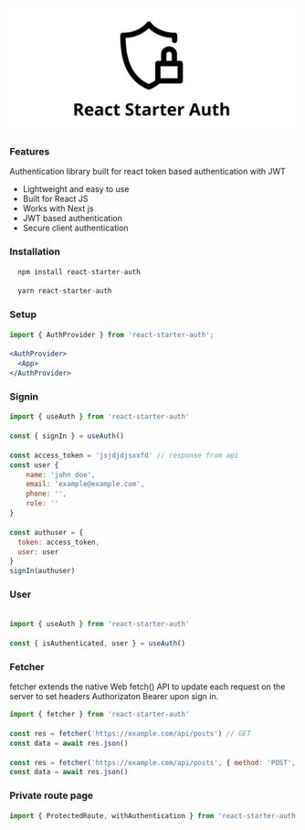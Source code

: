 <div align="center">
        <a href="#" title="React Starter Authentication">
            <img src="https://github.com/akosidencio/react-starter-auth/blob/main/react-starter-auth.png" alt="React Starter Authentication" />
        </a>
</div>


### Features

Authentication library built for react token based authentication with JWT
- Lightweight and easy to use
- Built for React JS
- Works with Next js
- JWT based authentication
- Secure client authentication

### Installation
```jsx
  npm install react-starter-auth
  
  yarn react-starter-auth
```

### Setup

```jsx
import { AuthProvider } from 'react-starter-auth';

<AuthProvider>
  <App>
</AuthProvider>

```
### Signin

```jsx
import { useAuth } from 'react-starter-auth'

const { signIn } = useAuth()

const access_token = 'jsjdjdjsxxfd' // response from api
const user {
    name: 'john doe',
    email: 'example@example.com',
    phone: '',
    role: ''
}

const authuser = {
  token: access_token,
  user: user
}
signIn(authuser)

```

### User 

```jsx

import { useAuth } from 'react-starter-auth'

const { isAuthenticated, user } = useAuth()

```

### Fetcher

fetcher extends the native Web fetch() API to update each request on the server to set headers Authorizaton Bearer upon sign in.

```jsx
import { fetcher } from 'react-starter-auth'

const res = fetcher('https://example.com/api/posts') // GET
const data = await res.json()

const res = fetcher('https://example.com/api/posts', { method: 'POST', body: JSON.stringify(data) }) // POST
const data = await res.json()

```

### Private route page

```jsx
import { ProtectedRoute, withAuthentication } from 'react-starter-auth'

```


